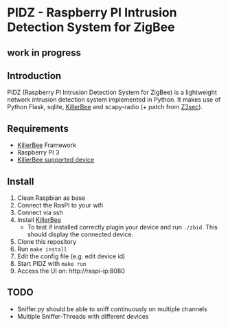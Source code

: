 # PIDZ - Raspberry PI Intrusion Detection System for ZigBee

## work in progress

## Introduction
PIDZ (Raspberry PI Intrusion Detection System for ZigBee) is a lightweight network intrusion detection system implemented in Python. It makes use of Python Flask, sqlite, [KillerBee](https://github.com/riverloopsec/killerbee) and scapy-radio (+ patch from [Z3sec](https://github.com/IoTsec/Z3sec)).

## Requirements
- [KillerBee](https://github.com/riverloopsec/killerbee) Framework
- Raspberry PI 3
- [KillerBee supported device](https://github.com/riverloopsec/killerbee#required-hardware)

## Install
1. Clean Raspbian as base
2. Connect the RasPI to your wifi
3. Connect via ssh
4. Install [KillerBee](https://github.com/riverloopsec/killerbee)
    + To test if installed correctly plugin your device and run `./zbid`. This should display the connected device.
5. Clone this repository
6. Run `make install`
7. Edit the config file (e.g. edit device id)
8. Start PIDZ with `make run`
9. Access the UI on: http://raspi-ip:8080

## TODO
- Sniffer.py should be able to sniff continuously on multiple channels
- Multiple Sniffer-Threads with different devices

